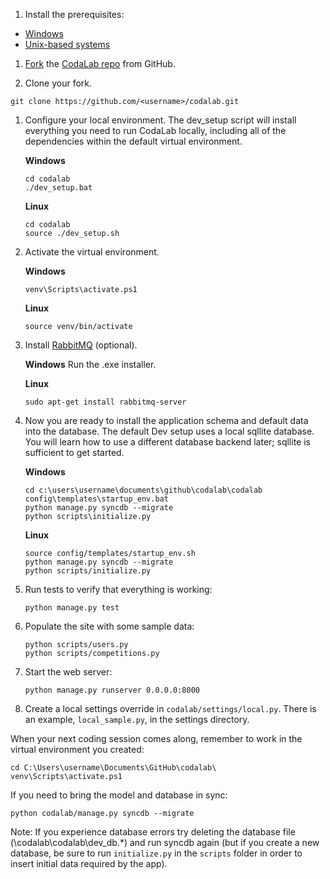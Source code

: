 1. Install the prerequisites:

* [Windows](https://github.com/codalab/codalab/wiki/Dev:-Getting-Started-on-Windows)
* [Unix-based systems](https://github.com/codalab/codalab/wiki/Dev:-Getting-Started-on-UNIX-based-Systems)

1. [Fork](https://help.github.com/articles/fork-a-repo) the [CodaLab repo](https://github.com/codalab/codalab) from GitHub.

1. Clone your fork.
```
git clone https://github.com/<username>/codalab.git
```

1. Configure your local environment. The dev_setup script will install everything you need to run CodaLab locally, including all of the dependencies within the default virtual environment.

    **Windows**
    ```
    cd codalab
    ./dev_setup.bat
    ```
    **Linux**
    ```
    cd codalab
    source ./dev_setup.sh
    ```

1. Activate the virtual environment.

    **Windows**
    ```
    venv\Scripts\activate.ps1
    ```
    
    **Linux**
    ```
    source venv/bin/activate
    ```

1. Install [RabbitMQ](http://www.rabbitmq.com/download.html) (optional).

    **Windows**
    Run the .exe installer.
    
    **Linux**
    ```
    sudo apt-get install rabbitmq-server
    ```

1. Now you are ready to install the application schema and default data into the database. The default Dev setup uses a local sqllite database. You will learn how to use a different database backend later; sqllite is sufficient to get started.

    **Windows** 
    ```
    cd c:\users\username\documents\github\codalab\codalab
    config\templates\startup_env.bat
    python manage.py syncdb --migrate
    python scripts\initialize.py
    ```
    
    **Linux**
    ```
    source config/templates/startup_env.sh
    python manage.py syncdb --migrate
    python scripts/initialize.py
    ```

1. Run tests to verify that everything is working:

    ```
    python manage.py test
    ```

1. Populate the site with some sample data:

    ```        
    python scripts/users.py
    python scripts/competitions.py
    ```

1. Start the web server:

    ```
    python manage.py runserver 0.0.0.0:8000
    ```

1. Create a local settings override in `codalab/settings/local.py`. There is an example, `local_sample.py`, in the settings directory.

When your next coding session comes along, remember to work in the virtual environment you created:

```
cd C:\Users\username\Documents\GitHub\codalab\
venv\Scripts\activate.ps1
```

If you need to bring the model and database in sync:

```
python codalab/manage.py syncdb --migrate
```
    
Note: If you experience database errors try deleting the database file (\codalab\codalab\dev_db.*) and run syncdb again (but if you create a new database, be sure to run `initialize.py` in the `scripts` folder in order to insert initial data required by the app).
